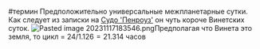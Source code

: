 \#термин 
Предположительно универсальные межпланетарные сутки.
Как следует из записки на [Судо 'Пенроуз'](..\%D0%9B%D0%BE%D0%BA%D0%B0%D1%86%D0%B8%D0%B8\%D0%A1%D1%83%D0%B4%D0%BE%20'%D0%9F%D0%B5%D0%BD%D1%80%D0%BE%D1%83%D0%B7'.md) он чуть короче Винетских суток. 
![Pasted image 20231117183546.png](..\..\img\Pasted%20image%2020231117183546.png)Предполагая что Винета это земля, то цикл = $24 / 1.126 = 21.314$ часов
